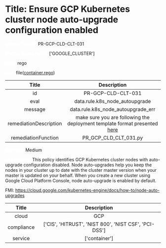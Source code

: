 



# Title: Ensure GCP Kubernetes cluster node auto-upgrade configuration enabled


***<font color="white">Master Test Id:</font>*** PR-GCP-CLD-CLT-031

***<font color="white">Master Snapshot Id:</font>*** ['GOOGLE_CLUSTER']

***<font color="white">type:</font>*** rego

***<font color="white">rule:</font>*** file([container.rego])  
  
  
  
  

|Title|Description|
| :---: | :---: |
|id|PR-GCP-CLD-CLT-031|
|eval|data.rule.k8s_node_autoupgrade|
|message|data.rule.k8s_node_autoupgrade_err|
|remediationDescription|make sure you are following the deployment template format presented <a href='https://cloud.google.com/kubernetes-engine/docs/reference/rest/v1/projects.locations.clusters' target='_blank'>here</a> |
|remediationFunction|PR_GCP_CLD_CLT_031.py|


***<font color="white">Severity:</font>*** Medium

***<font color="white">Description:</font>*** This policy identifies GCP Kubernetes cluster nodes with auto-upgrade configuration disabled. Node auto-upgrades help you keep the nodes in your cluster up to date with the cluster master version when your master is updated on your behalf. When you create a new cluster using Google Cloud Platform Console, node auto-upgrade is enabled by default.

FMI: https://cloud.google.com/kubernetes-engine/docs/how-to/node-auto-upgrades  
  
  

|Title|Description|
| :---: | :---: |
|cloud|GCP|
|compliance|['CIS', 'HITRUST', 'NIST 800', 'NIST CSF', 'PCI-DSS']|
|service|['container']|



[container.rego]: https://github.com/prancer-io/prancer-compliance-test/tree/master/google/cloud/container.rego
